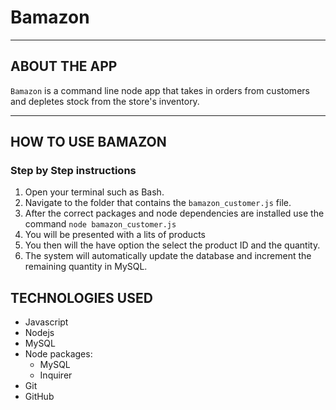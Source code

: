 # Bamazon
- - -
## ABOUT THE APP
`Bamazon` is a command line node app that takes in orders from customers and depletes stock from the store's inventory. 
- - -
## HOW TO USE BAMAZON
### **Step by Step instructions**
1. Open your terminal such as Bash.
2. Navigate to the folder that contains the `bamazon_customer.js` file. 
3. After the correct packages and node dependencies are installed use the command `node bamazon_customer.js`
4. You will be presented with a lits of products  
5. You then will the have option the select the product ID and the quantity.
6. The system will automatically update the database and increment the remaining quantity in MySQL. 

## TECHNOLOGIES USED
* Javascript
* Nodejs
* MySQL
* Node packages:
    * MySQL
    * Inquirer
* Git
* GitHub
